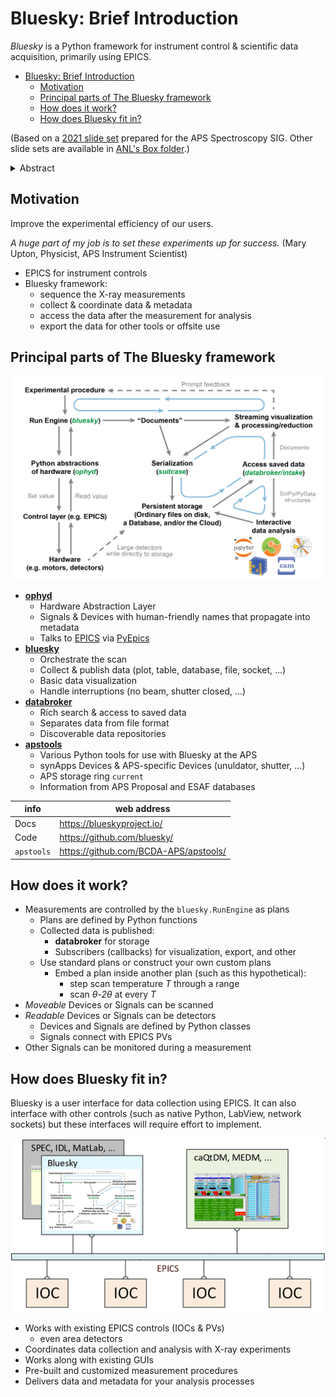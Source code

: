 # Bluesky: Brief Introduction

*Bluesky* is a Python framework for instrument control & scientific data
acquisition, primarily using EPICS.

- [Bluesky: Brief Introduction](#bluesky-brief-introduction)
  - [Motivation](#motivation)
  - [Principal parts of The Bluesky framework](#principal-parts-of-the-bluesky-framework)
  - [How does it work?](#how-does-it-work)
  - [How does Bluesky fit in?](#how-does-bluesky-fit-in)

(Based on a [2021 slide set](https://anl.box.com/s/l506pozlzjvy8d5ttjxq3a1fev4q2z6h) prepared for the APS Spectroscopy SIG.  Other slide sets are available in [ANL's Box folder](https://anl.box.com/s/kityevv6n9x7ngll99z53acy76bp64ys).)

<details>
<summary>Abstract</summary>
The Bluesky framework provides Python tools for coordinating measurement
steps with data acquisition, analysis, and visualization.  For data
acquisition, it relies on the popular PyEpics library to connect with
the instrument control system.  For measurements, it provides a set of
standard scanning plans as well as provisions to customize or build your
own as needs dictate.  Visualization for data acquisition is provided
through the matplotlib package and Qt while for analysis, packages such
as dask, pandas, and others may be used.  Data may be exported in a
variety of formats with existing tools or into a different format with
your own tool.  As used at APS, primary data will be stored in a mongodb
database for each instrument with Python tools available for retrieval
and catalogging.
</details>

## Motivation

Improve the experimental efficiency of our users.

_A huge part of my job is to set these experiments up for success._
(Mary Upton, Physicist, APS Instrument Scientist)

- EPICS for instrument controls
- Bluesky framework:
  - sequence the X-ray measurements
  - collect & coordinate data & metadata
  - access the data after the measurement for analysis
  - export the data for other tools or offsite use

## Principal parts of The Bluesky framework

![Bluesky Diagram](resources/bluesky-overview-white-no-heading.png)

- [**ophyd**](https://blueskyproject.io/ophyd/)
  - Hardware Abstraction Layer
  - Signals & Devices with human-friendly names that propagate into metadata
  - Talks to [EPICS](https://epics.anl.gov/) via [PyEpics](https://pyepics.github.io/pyepics/)
- [**bluesky**](https://blueskyproject.io/bluesky/)
  - Orchestrate the scan
  - Collect & publish data (plot, table, database, file, socket, ...)
  - Basic data visualization
  - Handle interruptions (no beam, shutter closed, ...)
- [**databroker**](https://blueskyproject.io/databroker/)
  - Rich search & access to saved data
  - Separates data from file format
  - Discoverable data repositories
- [**apstools**](https://apstools.readthedocs.io/)
  - Various Python tools for use with Bluesky at the APS
  - synApps Devices & APS-specific Devices (unuldator, shutter, ...)
  - APS storage ring `current`
  - Information from APS Proposal and ESAF databases

info | web address
--- | ---
Docs | https://blueskyproject.io/
Code | https://github.com/bluesky/
`apstools` | https://github.com/BCDA-APS/apstools/

## How does it work?

- Measurements are controlled by the `bluesky.RunEngine` as plans
  - Plans are defined by Python functions
  - Collected data is published:
    - **databroker** for storage
    - Subscribers (callbacks) for visualization, export, and other
  - Use standard plans or construct your own custom plans
    - Embed a plan inside another plan (such as this hypothetical):
      - step scan temperature *T* through a range
      - scan _$\theta$-$2\theta$_ at every *T*
- _Moveable_ Devices or Signals can be scanned
- _Readable_ Devices or Signals can be detectors
  - Devices and Signals are defined by Python classes
  - Signals connect with EPICS PVs
- Other Signals can be monitored during a measurement

## How does Bluesky fit in?

Bluesky is a user interface for data collection using EPICS.  It can
also interface with other controls (such as native Python, LabView,
network sockets) but these interfaces will require effort to implement.

![control system overview](resources/control-system-diagram.png)

- Works with existing EPICS controls (IOCs & PVs)
  - even area detectors
- Coordinates data collection and analysis with X-ray experiments
- Works along with existing GUIs
- Pre-built and customized measurement procedures
- Delivers data and metadata for your analysis processes
